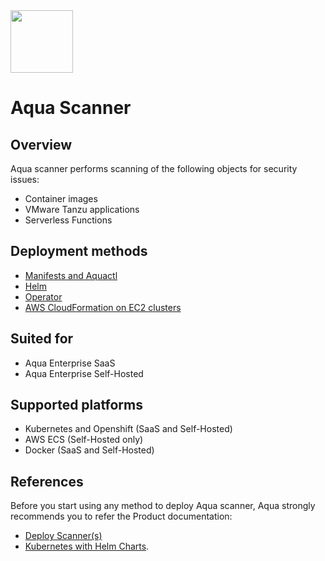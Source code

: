 <img src="https://avatars3.githubusercontent.com/u/12783832?s=200&v=4" height="100" width="100" />

# Aqua Scanner

## Overview
Aqua scanner performs scanning of the following objects for security issues:
* Container images
* VMware Tanzu applications
* Serverless Functions

## Deployment methods
* [Manifests and Aquactl](./kubernetes_and_openshift/manifests/)
* [Helm](./kubernetes_and_openshift/helm/)
* [Operator](./kubernetes_and_openshift/operator/)
* [AWS CloudFormation on EC2 clusters](./ecs/cloudformation/aqua-ecs-ec2)

## Suited for
* Aqua Enterprise SaaS
* Aqua Enterprise Self-Hosted

## Supported platforms
* Kubernetes and Openshift (SaaS and Self-Hosted)
* AWS ECS (Self-Hosted only)
* Docker (SaaS and Self-Hosted)

## References
Before you start using any method to deploy Aqua scanner, Aqua strongly recommends you to refer the Product documentation:
* [Deploy Scanner(s)](https://docs.aquasec.com/v6.5/docs/deploy-k8s-scanners)
* [Kubernetes with Helm Charts](https://docs.aquasec.com/v6.5/docs/kubernetes-with-helm#section-step-2-deploy-the-aqua-server-database-gateway-and-scanner).